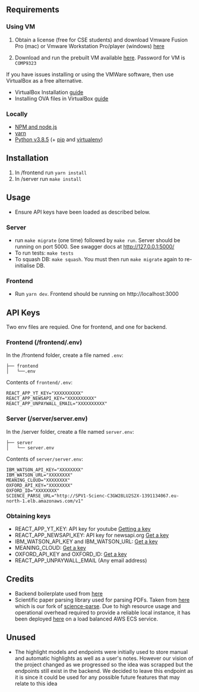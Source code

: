 ## Requirements

### Using VM

1. Obtain a license (free for CSE students) and download Vmware Fusion Pro (mac) or Vmware Workstation Pro/player (windows) [here](https://e5.onthehub.com/WebStore/Welcome.aspx?ws=7c113c30-5d8b-de11-8cd1-0030487d8897)

2. Download and run the prebuilt VM available [here](https://www.dropbox.com/s/fyofpn7mv7o74rm/COMP9323.ova?dl=0). Password for VM is `COMP9323`

If you have issues installing or using the VMWare software, then use VirtualBox as a free alternative.
- VirtualBox Installation [guide](https://wikis.utexas.edu/display/MSBTech/Installing+VirtualBox)
- Installing OVA files in VirtualBox [guide](https://wikis.utexas.edu/display/MSBTech/Installing+OVA+files+using+VirtualBox)

### Locally

- [NPM and node.js](https://docs.npmjs.com/downloading-and-installing-node-js-and-npm)
- [yarn](https://classic.yarnpkg.com/en/docs/install/#mac-stable)
- [Python v3.8.5](https://www.python.org/downloads/release/python-385/) (+ [pip](https://pypi.org/project/pip/) and [virtualenv](https://pypi.org/project/virtualenv/))

## Installation
1. In /frontend run `yarn install`
2. In /server run `make install`
##  Usage
- Ensure API keys have been loaded as described below.
### Server
- run `make migrate` (one time) followed by `make run`. Server should be running on port 5000. See swagger docs at http://127.0.0.1:5000/
- To run tests: `make tests`
- To squash DB:  `make squash`. You must then run `make migrate` again to re-initialise DB.

### Frontend
- Run `yarn dev`. Frontend should be running on http://localhost:3000
## API Keys

Two env files are requied. One for frontend, and one for backend.

### Frontend (/frontend/.env)

In the /frontend folder, create a file named `.env`:

```
├── frontend
│   └──.env
```

Contents of `frontend/.env`:
```
REACT_APP_YT_KEY="XXXXXXXXXX"
REACT_APP_NEWSAPI_KEY="XXXXXXXXXX"
REACT_APP_UNPAYWALL_EMAIL="XXXXXXXXXX"
```

### Server (/server/server.env)

In the /server folder, create a file named `server.env`:

```
├── server
│   └── server.env
```

Contents of `server/server.env`:

```
IBM_WATSON_API_KEY="XXXXXXXX"
IBM_WATSON_URL="XXXXXXXX"
MEANING_CLOUD="XXXXXXXX"
OXFORD_API_KEY="XXXXXXXX"
OXFORD_ID="XXXXXXXX"
SCIENCE_PARSE_URL="http://SPV1-Scienc-C3GW28LU2S2X-1391134067.eu-north-1.elb.amazonaws.com/v1"
```

### Obtaining keys
- REACT_APP_YT_KEY: API key for youtube [Getting a key](https://medium.com/swlh/how-to-get-youtubes-api-key-7c28b59b1154)
- REACT_APP_NEWSAPI_KEY: API key for newsapi.org [Get a key](https://newsapi.org/)
- IBM_WATSON_API_KEY and IBM_WATSON_URL: [Get a key](https://cloud.ibm.com/login)
- MEANING_CLOUD: [Get a key](https://www.meaningcloud.com/developer/summarization/dev-tools)
- OXFORD_API_KEY and OXFORD_ID: [Get a key](http://developer.oxforddictionaries.com)
- REACT_APP_UNPAYWALL_EMAIL (Any email address)

## Credits 

- Backend boilerplate used from [here](https://medium.freecodecamp.org/structuring-a-flask-restplus-web-service-for-production-builds-c2ec676de563)
- Scientific paper parsing library used for parsing PDFs. Taken from [here](https://github.com/stoposto/science-parse) which is our fork of [science-parse](https://github.com/allenai/science-parse). Due to high resource usage and operational overhead required to provide a reliable local instance, it has been deployed [here](http://SPV1-Scienc-C3GW28LU2S2X-1391134067.eu-north-1.elb.amazonaws.com/) on a load balanced AWS ECS service.

## Unused

- The highlight models and endpoints were initially used to store manual and automatic highlights as well as a user's notes. However our vision of the project changed as we progressed so the idea was scrapped but the endpoints still exist in the backend. We decided to leave this endpoint as it is since it could be used for any possible future features that may relate to this idea
